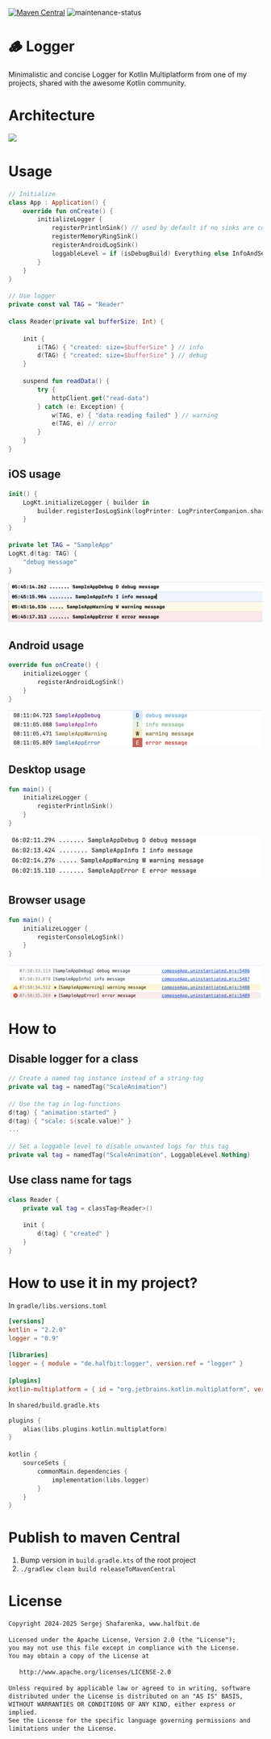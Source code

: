 [![Maven Central](http://img.shields.io/maven-central/v/de.halfbit/logger.svg)](https://central.sonatype.com/artifact/de.halfbit/logger)
![maintenance-status](https://img.shields.io/badge/maintenance-passively--maintained-yellowgreen.svg)

# 🪵 Logger

Minimalistic and concise Logger for Kotlin Multiplatform from one of my projects,
shared with the awesome Kotlin community.

# Architecture

<img src="http://www.plantuml.com/plantuml/proxy?cache=no&src=https://raw.githubusercontent.com/sergejsha/logger/master/documentation/architecture.v3.iuml">

# Usage

```kotlin
// Initialize
class App : Application() {
    override fun onCreate() {
        initializeLogger {
            registerPrintlnSink() // used by default if no sinks are configured
            registerMemoryRingSink()
            registerAndroidLogSink()
            loggableLevel = if (isDebugBuild) Everything else InfoAndSevere
        }
    }
}

// Use logger
private const val TAG = "Reader"

class Reader(private val bufferSize: Int) {

    init {
        i(TAG) { "created: size=$bufferSize" } // info
        d(TAG) { "created: size=$bufferSize" } // debug
    }

    suspend fun readData() {
        try {
            httpClient.get("read-data")
        } catch (e: Exception) {
            w(TAG, e) { "data reading failed" } // warning
            e(TAG, e) // error
        }
    }
}
```

## iOS usage

```swift
init() {
    LogKt.initializeLogger { builder in
        builder.registerIosLogSink(logPrinter: LogPrinterCompanion.shared.Default)
    }
}

private let TAG = "SampleApp"
LogKt.d(tag: TAG) {
    "debug message"
}
```

![iOS log](https://raw.githubusercontent.com/sergejsha/logger/master/documentation/examples/iOS.png)

## Android usage

```kotlin
override fun onCreate() {
    initializeLogger {
        registerAndroidLogSink()
    }
}
```

![Android log](https://raw.githubusercontent.com/sergejsha/logger/master/documentation/examples/android.png)

## Desktop usage

```kotlin
fun main() {
    initializeLogger {
        registerPrintlnSink()
    }
}
```

![Desktop log](https://raw.githubusercontent.com/sergejsha/logger/master/documentation/examples/desktop.png)

## Browser usage

```kotlin
fun main() {
    initializeLogger {
        registerConsoleLogSink()
    }
}
```

![Browser log](https://raw.githubusercontent.com/sergejsha/logger/master/documentation/examples/jsBrowser.png)

# How to

## Disable logger for a class

```kotlin
// Create a named tag instance instead of a string-tag
private val tag = namedTag("ScaleAnimation")

// Use the tag in log-functions
d(tag) { "animation started" }
d(tag) { "scale: ${scale.value}" }
...

// Set a loggable level to disable unwanted logs for this tag
private val tag = namedTag("ScaleAnimation", LoggableLevel.Nothing)
```

## Use class name for tags

```kotlin
class Reader {
    private val tag = classTag<Reader>()

    init {
        d(tag) { "created" }
    }
}
```

# How to use it in my project?

In `gradle/libs.versions.toml`

```toml
[versions]
kotlin = "2.2.0"
logger = "0.9"

[libraries]
logger = { module = "de.halfbit:logger", version.ref = "logger" }

[plugins]
kotlin-multiplatform = { id = "org.jetbrains.kotlin.multiplatform", version.ref = "kotlin" }
```

In `shared/build.gradle.kts`

```kotlin
plugins {
    alias(libs.plugins.kotlin.multiplatform)
}

kotlin {
    sourceSets {
        commonMain.dependencies {
            implementation(libs.logger)
        }
    }
}
```

# Publish to maven Central

1. Bump version in `build.gradle.kts` of the root project
2. `./gradlew clean build releaseToMavenCentral`

# License

```
Copyright 2024-2025 Sergej Shafarenka, www.halfbit.de

Licensed under the Apache License, Version 2.0 (the "License");
you may not use this file except in compliance with the License.
You may obtain a copy of the License at

   http://www.apache.org/licenses/LICENSE-2.0

Unless required by applicable law or agreed to in writing, software
distributed under the License is distributed on an "AS IS" BASIS,
WITHOUT WARRANTIES OR CONDITIONS OF ANY KIND, either express or implied.
See the License for the specific language governing permissions and
limitations under the License.
```
